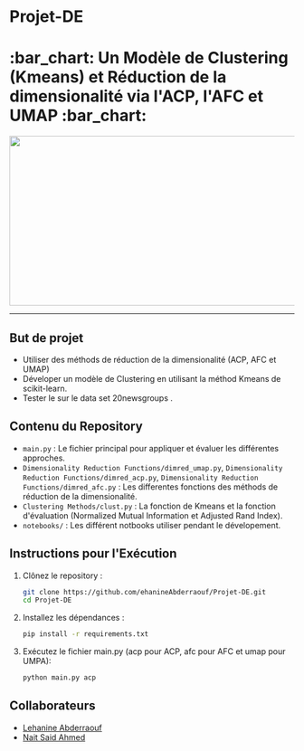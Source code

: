 # Projet-DE

<h1>
  :bar_chart: Un Modèle de Clustering (Kmeans) et Réduction de la dimensionalité via l'ACP, l'AFC et UMAP :bar_chart:
</h1>

<div align="center">
  <img src="https://f8n-production.imgix.net/creators/profile/qigfy9rck-ezgif-com-gif-maker-16-gif-dmbjsd.gif" width="800" height="300"/>
</div>

---

## But de projet

- Utiliser des méthods de réduction de la dimensionalité (ACP, AFC et UMAP)
- Déveloper un modèle de Clustering en utilisant la méthod Kmeans de scikit-learn.
- Tester le sur le data set 20newsgroups .

## Contenu du Repository

- `main.py` : Le fichier principal pour appliquer et évaluer les différentes approches.
- `Dimensionality Reduction Functions/dimred_umap.py`, `Dimensionality Reduction Functions/dimred_acp.py`, `Dimensionality Reduction Functions/dimred_afc.py` : Les differentes fonctions des méthods de réduction de la dimensionalité.
- `Clustering Methods/clust.py` : La fonction de Kmeans et la fonction d'évaluation (Normalized Mutual Information et Adjusted Rand Index).
- `notebooks/` : Les différent notbooks utiliser pendant le dévelopement.

## Instructions pour l'Exécution

1.  Clônez le repository :
	```bash
	git clone https://github.com/ehanineAbderraouf/Projet-DE.git
	cd Projet-DE
	```

2. 	Installez les dépendances :
	```bash
	pip install -r requirements.txt
	```

3. 	Exécutez le fichier main.py (acp pour ACP, afc pour AFC et umap pour UMPA):
	```bash
	python main.py acp
	```

## Collaborateurs

- [Lehanine Abderraouf](github.com/LehanineAbderraouf)
- [Nait Said Ahmed](https://github.com/anaitsaid)